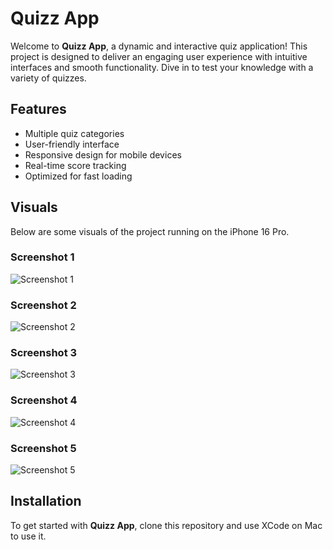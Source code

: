 # Quizz App

Welcome to **Quizz App**, a dynamic and interactive quiz application! This project is designed to deliver an engaging user experience with intuitive interfaces and smooth functionality. Dive in to test your knowledge with a variety of quizzes.

## Features
- Multiple quiz categories
- User-friendly interface
- Responsive design for mobile devices
- Real-time score tracking
- Optimized for fast loading

## Visuals

Below are some visuals of the project running on the iPhone 16 Pro.

### Screenshot 1
![Screenshot 1](path/to/your/image1.png)

### Screenshot 2
![Screenshot 2](path/to/your/image2.png)

### Screenshot 3
![Screenshot 3](path/to/your/image3.png)

### Screenshot 4
![Screenshot 4](path/to/your/image4.png)

### Screenshot 5
![Screenshot 5](path/to/your/image5.png)

## Installation

To get started with **Quizz App**, clone this repository and use XCode on Mac to use it.
